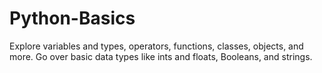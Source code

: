 # Python-Basics
Explore variables and types, operators, functions, classes, objects, and more. Go over basic data types like ints and floats, Booleans, and strings. 
